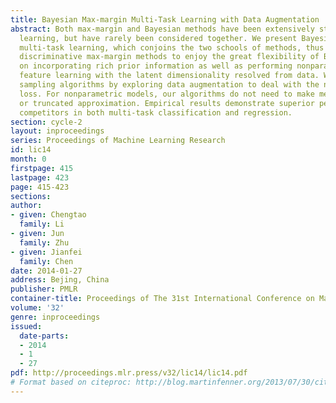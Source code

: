 ```yaml
---
title: Bayesian Max-margin Multi-Task Learning with Data Augmentation
abstract: Both max-margin and Bayesian methods have been extensively studied in multi-task
  learning, but have rarely been considered together. We present Bayesian max-margin
  multi-task learning, which conjoins the two schools of methods, thus allowing the
  discriminative max-margin methods to enjoy the great flexibility of Bayesian methods
  on incorporating rich prior information as well as performing nonparametric Bayesian
  feature learning with the latent dimensionality resolved from data. We develop Gibbs
  sampling algorithms by exploring data augmentation to deal with the non-smooth hinge
  loss. For nonparametric models, our algorithms do not need to make mean-field assumptions
  or truncated approximation. Empirical results demonstrate superior performance than
  competitors in both multi-task classification and regression.
section: cycle-2
layout: inproceedings
series: Proceedings of Machine Learning Research
id: lic14
month: 0
firstpage: 415
lastpage: 423
page: 415-423
sections: 
author:
- given: Chengtao
  family: Li
- given: Jun
  family: Zhu
- given: Jianfei
  family: Chen
date: 2014-01-27
address: Bejing, China
publisher: PMLR
container-title: Proceedings of The 31st International Conference on Machine Learning
volume: '32'
genre: inproceedings
issued:
  date-parts:
  - 2014
  - 1
  - 27
pdf: http://proceedings.mlr.press/v32/lic14/lic14.pdf
# Format based on citeproc: http://blog.martinfenner.org/2013/07/30/citeproc-yaml-for-bibliographies/
---
```

